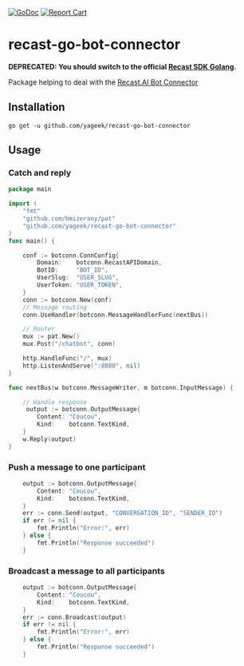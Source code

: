 [![GoDoc](https://godoc.org/github.com/yageek/recast-go-bot-connector?status.png)](https://godoc.org/github.com/yageek/recast-go-bot-connector) 
[![Report Cart](http://goreportcard.com/badge/yageek/recast-go-bot-connector)](http://goreportcard.com/report/yageek/recast-go-bot-connector)
# recast-go-bot-connector

**DEPRECATED: You should switch to the official [Recast SDK Golang](https://github.com/RecastAI/SDK-Golang).** 

Package helping to deal with the [Recast.AI Bot Connector](https://botconnector.recast.ai/)

## Installation

```
go get -u github.com/yageek/recast-go-bot-connector
```

## Usage
### Catch and reply

```go
package main

import (
    "fmt"
    "github.com/bmizerany/pat"
    "github.com/yageek/recast-go-bot-connector"
)
func main() {

    conf := botconn.ConnConfig{
		Domain:    botconn.RecastAPIDomain,
		BotID:     "BOT_ID",
		UserSlug:  "USER_SLUG",
		UserToken: "USER_TOKEN",
	}
	conn := botconn.New(conf)
	// Message routing
	conn.UseHandler(botconn.MessageHandlerFunc(nextBus))

	// Router
	mux := pat.New()
	mux.Post("/chatbot", conn)

	http.HandleFunc("/", mux)
    http.ListenAndServe(":8080", nil)
}

func nextBus(w botconn.MessageWriter, m botconn.InputMessage) {

	// Handle response
	 output := botconn.OutputMessage{
		Content: "Coucou",
		Kind:    botconn.TextKind,
	}
	w.Reply(output)
}

```
### Push a message to one participant

```go
    output := botconn.OutputMessage{
		Content: "Coucou",
		Kind:    botconn.TextKind,
	}
    err := conn.Send(output, "CONVERSATION_ID", "SENDER_ID")
    if err != nil {
		fmt.Println("Error:", err)
	} else {
		fmt.Println("Response succeeded")
	}
```

### Broadcast a message to all participants

```go
    output := botconn.OutputMessage{
		Content: "Coucou",
		Kind:    botconn.TextKind,
	}
    err := conn.Broadcast(output)
    if err != nil {
		fmt.Println("Error:", err)
	} else {
		fmt.Println("Response succeeded")
	}
```
